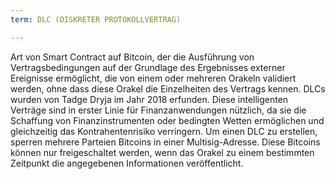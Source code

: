 ```yaml
---
term: DLC (DISKRETER PROTOKOLLVERTRAG)

---
```

Art von Smart Contract auf Bitcoin, der die Ausführung von Vertragsbedingungen auf der Grundlage des Ergebnisses externer Ereignisse ermöglicht, die von einem oder mehreren Orakeln validiert werden, ohne dass diese Orakel die Einzelheiten des Vertrags kennen. DLCs wurden von Tadge Dryja im Jahr 2018 erfunden. Diese intelligenten Verträge sind in erster Linie für Finanzanwendungen nützlich, da sie die Schaffung von Finanzinstrumenten oder bedingten Wetten ermöglichen und gleichzeitig das Kontrahentenrisiko verringern. Um einen DLC zu erstellen, sperren mehrere Parteien Bitcoins in einer Multisig-Adresse. Diese Bitcoins können nur freigeschaltet werden, wenn das Orakel zu einem bestimmten Zeitpunkt die angegebenen Informationen veröffentlicht.